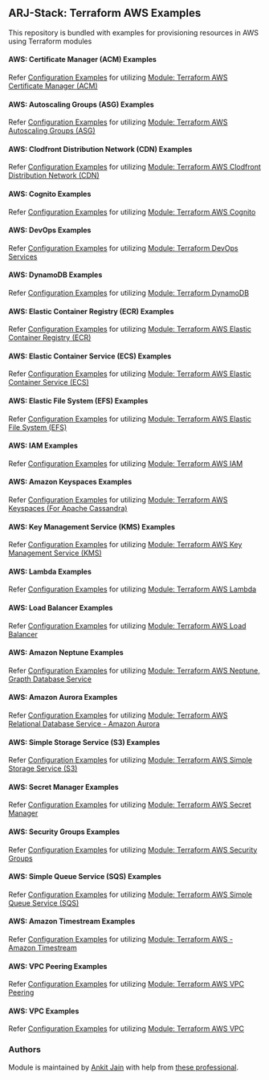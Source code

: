 ## ARJ-Stack: Terraform AWS Examples

This repository is bundled with examples for provisioning resources in AWS using Terraform modules

#### AWS: Certificate Manager (ACM) Examples

Refer [Configuration Examples](https://github.com/arjstack/terraform-aws-examples/tree/main/aws-acm) for utilizing [Module: Terraform AWS Certificate Manager (ACM)](https://github.com/arjstack/terraform-aws-acm)

#### AWS: Autoscaling Groups (ASG) Examples

Refer [Configuration Examples](https://github.com/arjstack/terraform-aws-examples/tree/main/aws-asg) for utilizing [Module: Terraform AWS Autoscaling Groups (ASG)](https://github.com/arjstack/terraform-aws-asg)

#### AWS: Clodfront Distribution Network (CDN) Examples

Refer [Configuration Examples](https://github.com/arjstack/terraform-aws-examples/tree/main/aws-cdn) for utilizing [Module: Terraform AWS Clodfront Distribution Network (CDN)](https://github.com/arjstack/terraform-aws-cdn)

#### AWS: Cognito Examples

Refer [Configuration Examples](https://github.com/arjstack/terraform-aws-examples/tree/main/aws-cognito) for utilizing [Module: Terraform AWS Cognito](https://github.com/arjstack/terraform-aws-cognito)

#### AWS: DevOps Examples

Refer [Configuration Examples](https://github.com/arjstack/terraform-aws-examples/tree/main/aws-devops) for utilizing [Module: Terraform DevOps Services](https://github.com/arjstack/terraform-aws-devops)

#### AWS: DynamoDB Examples

Refer [Configuration Examples](https://github.com/arjstack/terraform-aws-examples/tree/main/aws-dynamodb) for utilizing [Module: Terraform DynamoDB](https://github.com/arjstack/terraform-aws-dynamodb)

#### AWS: Elastic Container Registry (ECR) Examples

Refer [Configuration Examples](https://github.com/arjstack/terraform-aws-examples/tree/main/aws-ecr) for utilizing [Module: Terraform AWS Elastic Container Registry (ECR)](https://github.com/arjstack/terraform-aws-ecr)

#### AWS: Elastic Container Service (ECS) Examples

Refer [Configuration Examples](https://github.com/arjstack/terraform-aws-examples/tree/main/aws-ecs) for utilizing [Module: Terraform AWS Elastic Container Service (ECS)](https://github.com/arjstack/terraform-aws-ecs)

#### AWS: Elastic File System (EFS) Examples

Refer [Configuration Examples](https://github.com/arjstack/terraform-aws-examples/tree/main/aws-efs) for utilizing [Module: Terraform AWS Elastic File System (EFS)](https://github.com/arjstack/terraform-aws-efs)

#### AWS: IAM Examples

Refer [Configuration Examples](https://github.com/arjstack/terraform-aws-examples/tree/main/aws-iam) for utilizing [Module: Terraform AWS IAM](https://github.com/arjstack/terraform-aws-iam)

#### AWS: Amazon Keyspaces Examples

Refer [Configuration Examples](https://github.com/arjstack/terraform-aws-examples/tree/main/aws-keyspaces) for utilizing [Module: Terraform AWS Keyspaces (For Apache Cassandra)](https://github.com/arjstack/terraform-aws-keyspaces)

#### AWS: Key Management Service (KMS) Examples

Refer [Configuration Examples](https://github.com/arjstack/terraform-aws-examples/tree/main/aws-kms) for utilizing [Module: Terraform AWS Key Management Service (KMS)](https://github.com/arjstack/terraform-aws-kms)

#### AWS: Lambda Examples

Refer [Configuration Examples](https://github.com/arjstack/terraform-aws-examples/tree/main/aws-lambda) for utilizing [Module: Terraform AWS Lambda](https://github.com/arjstack/terraform-aws-lambda)

#### AWS: Load Balancer Examples

Refer [Configuration Examples](https://github.com/arjstack/terraform-aws-examples/tree/main/aws-load-balancer) for utilizing [Module: Terraform AWS Load Balancer](https://github.com/arjstack/terraform-aws-load-balancer)

#### AWS: Amazon Neptune Examples

Refer [Configuration Examples](https://github.com/arjstack/terraform-aws-examples/tree/main/aws-neptune) for utilizing [Module: Terraform AWS Neptune, Grapth Database Service](https://github.com/arjstack/terraform-aws-neptune)

#### AWS: Amazon Aurora Examples

Refer [Configuration Examples](https://github.com/arjstack/terraform-aws-examples/tree/main/aws-rds-aurora) for utilizing [Module: Terraform AWS Relational Database Service - Amazon Aurora](https://github.com/arjstack/terraform-aws-rds-aurora)

#### AWS: Simple Storage Service (S3) Examples

Refer [Configuration Examples](https://github.com/arjstack/terraform-aws-examples/tree/main/aws-s3) for utilizing [Module: Terraform AWS Simple Storage Service (S3)](https://github.com/arjstack/terraform-aws-s3)

#### AWS: Secret Manager Examples

Refer [Configuration Examples](https://github.com/arjstack/terraform-aws-examples/tree/main/aws-secret-manager) for utilizing [Module: Terraform AWS Secret Manager](https://github.com/arjstack/terraform-aws-secret-manager)

#### AWS: Security Groups Examples

Refer [Configuration Examples](https://github.com/arjstack/terraform-aws-examples/tree/main/aws-security-groups) for utilizing [Module: Terraform AWS Security Groups](https://github.com/arjstack/terraform-aws-security-groups)

#### AWS: Simple Queue Service (SQS) Examples

Refer [Configuration Examples](https://github.com/arjstack/terraform-aws-examples/tree/main/aws-sqs) for utilizing [Module: Terraform AWS Simple Queue Service (SQS)](https://github.com/arjstack/terraform-aws-sqs)

#### AWS: Amazon Timestream Examples

Refer [Configuration Examples](https://github.com/arjstack/terraform-aws-examples/tree/main/aws-timestream) for utilizing [Module: Terraform AWS - Amazon Timestream](https://github.com/arjstack/terraform-aws-timestream)

#### AWS: VPC Peering Examples

Refer [Configuration Examples](https://github.com/arjstack/terraform-aws-examples/tree/main/aws-vpc-peering) for utilizing [Module: Terraform AWS VPC Peering](https://github.com/arjstack/terraform-aws-vpc-peering)

#### AWS: VPC Examples

Refer [Configuration Examples](https://github.com/arjstack/terraform-aws-examples/tree/main/aws-vpc) for utilizing [Module: Terraform AWS VPC](https://github.com/arjstack/terraform-aws-vpc)

### Authors

Module is maintained by [Ankit Jain](https://github.com/ankit-jn) with help from [these professional](https://github.com/arjstack/terraform-aws-examples/graphs/contributors).